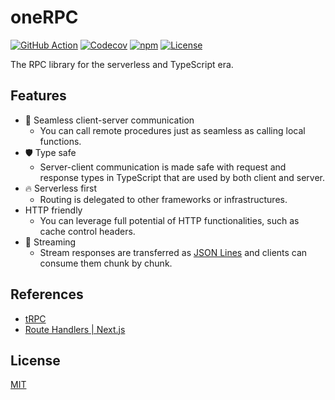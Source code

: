 # oneRPC

[![GitHub Action](https://img.shields.io/github/actions/workflow/status/raviqqe/onerpc/test.yaml?branch=main&style=flat-square)](https://github.com/raviqqe/onerpc/actions)
[![Codecov](https://img.shields.io/codecov/c/github/raviqqe/onerpc.svg?style=flat-square)](https://codecov.io/gh/raviqqe/onerpc)
[![npm](https://img.shields.io/npm/v/onerpc?style=flat-square)](https://www.npmjs.com/package/onerpc)
[![License](https://img.shields.io/github/license/raviqqe/onerpc.svg?style=flat-square)](LICENSE)

The RPC library for the serverless and TypeScript era.

## Features

- 🔮 Seamless client-server communication
  - You can call remote procedures just as seamless as calling local functions.
- 🛡️ Type safe
  - Server-client communication is made safe with request and response types in TypeScript that are used by both client and server.
- 🔥 Serverless first
  - Routing is delegated to other frameworks or infrastructures.
- HTTP friendly
  - You can leverage full potential of HTTP functionalities, such as cache control headers.
- 🌊 Streaming
  - Stream responses are transferred as [JSON Lines](https://jsonlines.org/) and clients can consume them chunk by chunk.

## References

- [tRPC](https://trpc.io/)
- [Route Handlers | Next.js](https://nextjs.org/docs/app/building-your-application/routing/router-handlers)

## License

[MIT](LICENSE)
